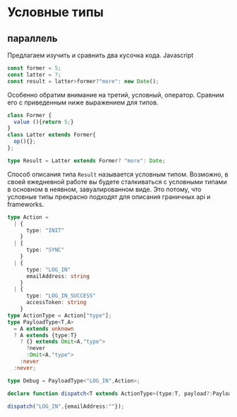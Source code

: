 # Условные типы

## параллель

Предлагаем изучить и сравнить два кусочка кода. Javascript

```javascript
const former = 5;
const latter = 7;
const result = latter>former?"more": new Date();
```

Особенно обратим внимание на третий, условный, оператор. Сравним его с приведенным ниже выражением для типов.

```typescript
class Former {
  value (){return 5;}
}
class Latter extends Former{
  op(){};
};

type Result = Latter extends Former? "more": Date;
```

Способ описания типа `Result` называется условным типом. Возможно, в своей ежедневной работе вы будете сталкиваться с условными типами в основном в неявном, завуалированном виде. Это потому, что условные типы прекрасно подходят для описания граничных api и frameworks.

```typescript
type Action =
  | {
      type: "INIT"
    }
  | {
      type: "SYNC"
    }
  | {
      type: "LOG_IN"
      emailAddress: string
    }
  | {
      type: "LOG_IN_SUCCESS"
      accessToken: string
    }
type ActionType = Action["type"];
type PayloadType<T,A> 
  = A extends unknown
  ? A extends {type:T}
    ? {} extends Omit<A,"type">
      ?never
      :Omit<A,"type">
    :never
  :never;

type Debug = PayloadType<"LOG_IN",Action>;

declare function dispatch<T extends ActionType>(type:T, payload?:PayloadType<T,Action>):void;    

dispatch("LOG_IN",{emailAddress:""});
```

